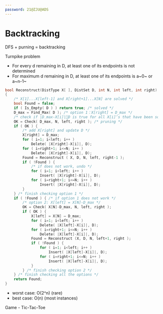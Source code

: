 ```yaml
---
password: 21@ZJU@ADS
---
```


# Backtracking

DFS + purning = backtracking

Turnpike problem

* For every d remaining in D, at least one of its endpoints is not determined
* For maximum d remaining in D, at least one of its endpoints is a~0~ or a~n-1~

```c
bool Reconstruct(DistType X[ ], DistSet D, int N, int left, int right)
{
    /* X[1]...X[left-1] and X[right+1]...X[N] are solved */
    bool Found = false;
    if ( Is_Empty( D ) ) return true; /* solved */
    D_max = Find_Max( D ); /* option 1：X[right] = D_max */
    /* check if |D_max-X[i]|D is true for all X[i]’s that have been solved */
    OK = Check( D_max, N, left, right ); /* pruning */
    if ( OK ) {
        /* add X[right] and update D */
        X[right] = D_max;
        for ( i=1; i<left; i++ )
            Delete( |X[right]-X[i]|, D);
        for ( i=right+1; i<=N; i++ )
            Delete( |X[right]-X[i]|, D);
        Found = Reconstruct ( X, D, N, left, right-1 );
        if ( !Found ) {
            /* if does not work, undo */
            for ( i=1; i<left; i++ )
                Insert( |X[right]-X[i]|, D);
            for ( i=right+1; i<=N; i++ )
                Insert( |X[right]-X[i]|, D);
        }
    } /* finish checking option 1 */
    if ( !Found ) { /* if option 1 does not work */
        /* option 2: X[left] = X[N]-D_max */
        OK = Check( X[N]-D_max, N, left, right );
        if ( OK ) {
            X[left] = X[N] – D_max;
            for ( i=1; i<left; i++ )
                Delete( |X[left]-X[i]|, D);
            for ( i=right+1; i<=N; i++ )
                Delete( |X[left]-X[i]|, D);
            Found = Reconstruct (X, D, N, left+1, right );
            if ( !Found ) {
                for ( i=1; i<left; i++ )
                    Insert( |X[left]-X[i]|, D);
                for ( i=right+1; i<=N; i++ )
                    Insert( |X[left]-X[i]|, D);
            }
        } /* finish checking option 2 */
    } /* finish checking all the options */
    return Found;
}
```

* worst case: O(2^n) (rare)
* best case: O(n) (most instances)

Game - Tic-Tac-Toe

